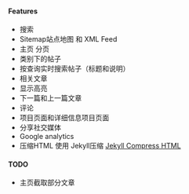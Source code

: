 
#### Features

* 搜索
* Sitemap站点地图 和 XML Feed
* 主页 分页
* 类别下的帖子
* 按查询实时搜索帖子（标题和说明）
* 相关文章
* 显示高亮
* 下一篇和上一篇文章
* 评论
* 项目页面和详细信息项目页面
* 分享社交媒体
* Google analytics
* 压缩HTML 使用 Jekyll压缩 [Jekyll Compress HTML](https://github.com/penibelst/jekyll-compress-html)


#### TODO
* 主页截取部分文章